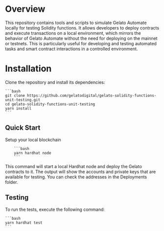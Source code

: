 # Overview

This repository contains tools and scripts to simulate Gelato Automate locally for testing Solidity functions. It allows developers to deploy contracts and execute transactions on a local environment, which mirrors the behavior of Gelato Automate without the need for deploying on the mainnet or testnets. This is particularly useful for developing and testing automated tasks and smart contract interactions in a controlled environment.

# Installation

Clone the repository and install its dependencies:

    ```bash
    git clone https://github.com/gelatodigital/gelato-solidity-functions-unit-testing.git
    cd gelato-solidity-functions-unit-testing
    yarn install
    ```

## Quick Start

Setup your local blockchain

        ```bash
        yarn hardhat node
        ```

This command will start a local Hardhat node and deploy the Gelato contracts to it. The output will show the accounts and private keys that are available for testing. You can check the addresses in the Deployments folder.

## Testing

To run the tests, execute the following command:

    ```bash
    yarn hardhat test
    ```
